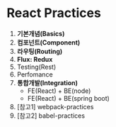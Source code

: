 # React Practices
1. **기본개념(Basics)**
2. **컴포넌트(Component)**
3. **라우팅(Routing)**
4. **Flux: Redux**
5. Testing(Rest)
6. Perfomance
7. **통합개발(Integration)**
    - FE(React) + BE(node)
    - FE(React) + BE(spring boot)
8. [참고1] webpack-practices
9. [참고2] babel-practices